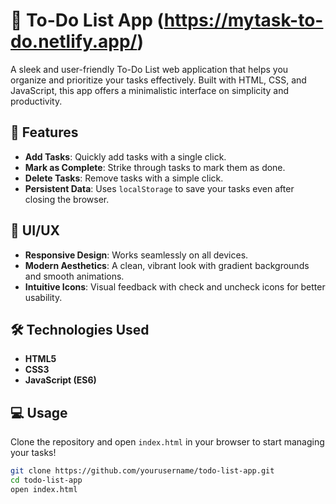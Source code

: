 # 📝 To-Do List App (https://mytask-to-do.netlify.app/)

A sleek and user-friendly To-Do List web application that helps you organize and prioritize your tasks effectively. Built with HTML, CSS, and JavaScript, this app offers a minimalistic interface on simplicity and productivity.

## 🚀 Features

- **Add Tasks**: Quickly add tasks with a single click.
- **Mark as Complete**: Strike through tasks to mark them as done.
- **Delete Tasks**: Remove tasks with a simple click.
- **Persistent Data**: Uses `localStorage` to save your tasks even after closing the browser.

## 🎨 UI/UX

- **Responsive Design**: Works seamlessly on all devices.
- **Modern Aesthetics**: A clean, vibrant look with gradient backgrounds and smooth animations.
- **Intuitive Icons**: Visual feedback with check and uncheck icons for better usability.

## 🛠️ Technologies Used

- **HTML5**
- **CSS3**
- **JavaScript (ES6)**

## 💻 Usage

Clone the repository and open `index.html` in your browser to start managing your tasks!

```bash
git clone https://github.com/yourusername/todo-list-app.git
cd todo-list-app
open index.html



